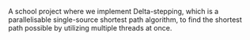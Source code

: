 A school project where we implement Delta-stepping, which is a parallelisable single-source shortest path algorithm, to find the shortest path possible by utilizing multiple threads at once.
